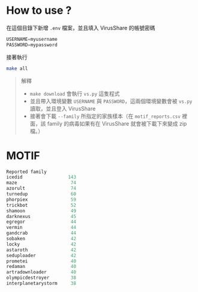 # How to use ?
在這個目錄下新增 `.env` 檔案，並且填入 VirusShare 的帳號密碼
```javascript
USERNAME=myusername
PASSWORD=mypassword
```
接著執行

```bash
make all
```
> 解釋  
> 
> - `make download` 會執行 `vs.py` 這隻程式
> - 並且帶入環境變數 `USERNAME` 與 `PASSWORD`，這兩個環境變數會被 `vs.py` 讀取，並且登入 VirusShare
> - 接著會下載 `--family` 所指定的家族樣本（在 `motif_reports.csv` 裡面，該 family 的病毒如果有在 VirusShare 就會被下載下來變成 zip 檔。）


# MOTIF
```javascript
Reported family
icedid                 143
maze                    74
azorult                 74
turnedup                60
phorpiex                59
trickbot                52
shamoon                 49
darknexus               45
egregor                 44
vermin                  44
gandcrab                44
sobaken                 42
locky                   42
astaroth                42
seduploader             42
prometei                40
redaman                 40
artradownloader         40
olympicdestroyer        38
interplanetarystorm     38
```